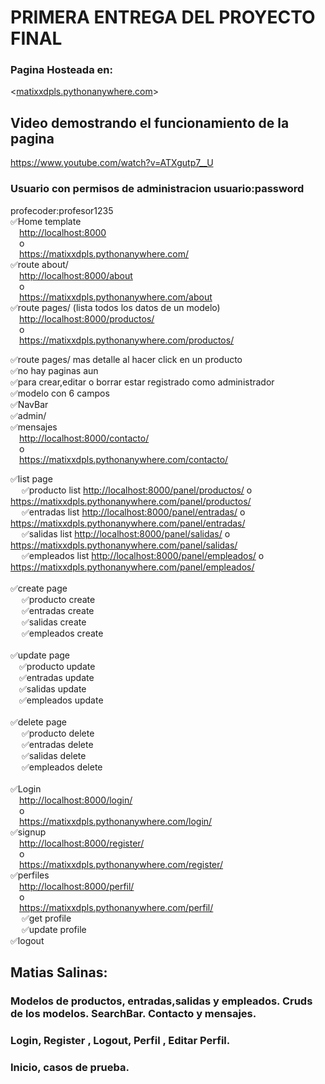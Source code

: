 # PRIMERA ENTREGA DEL PROYECTO FINAL
### Pagina Hosteada en:<br>
<[matixxdpls.pythonanywhere.com](https://matixxdpls.pythonanywhere.com/)>
## Video demostrando el funcionamiento de la pagina
<https://www.youtube.com/watch?v=ATXgutp7__U><br>

### Usuario con permisos de administracion usuario:password<br>
profecoder:profesor1235<br>
✅Home template<br>
&emsp;<http://localhost:8000><br>
&emsp;o<br>
&emsp;<https://matixxdpls.pythonanywhere.com/><br>
✅route about/ <br>
&emsp;<http://localhost:8000/about><br>
&emsp;o<br>
&emsp;<https://matixxdpls.pythonanywhere.com/about><br>
✅route pages/ (lista todos los datos de un modelo)<br>
&emsp;<http://localhost:8000/productos/><br>
&emsp;o<br>
&emsp;<https://matixxdpls.pythonanywhere.com/productos/><br>

✅route pages/ mas detalle al hacer click en un producto<br>
✅no hay paginas aun<br>
✅para crear,editar o borrar estar registrado como administrador<br>
✅modelo con 6 campos<br>
✅NavBar<br>
✅admin/<br>
✅mensajes<br>
&emsp;<http://localhost:8000/contacto/><br>
&emsp;o<br>
&emsp;<https://matixxdpls.pythonanywhere.com/contacto/>

✅list page<br>
&emsp;    ✅producto list <http://localhost:8000/panel/productos/> o <https://matixxdpls.pythonanywhere.com/panel/productos/><br> 
&emsp;    ✅entradas list <http://localhost:8000/panel/entradas/> o <https://matixxdpls.pythonanywhere.com/panel/entradas/> <br>
&emsp;    ✅salidas list <http://localhost:8000/panel/salidas/> o <https://matixxdpls.pythonanywhere.com/panel/salidas/> <br>
&emsp;    ✅empleados list <http://localhost:8000/panel/empleados/> o <https://matixxdpls.pythonanywhere.com/panel/empleados/> <br>
<br>
✅create page<br>
&emsp;    ✅producto create<br>
&emsp;    ✅entradas create<br>
&emsp;    ✅salidas create<br>
&emsp;    ✅empleados create<br>
<br>
✅update page<br>
&emsp;✅producto update<br>
&emsp;✅entradas update<br>
&emsp;✅salidas update<br>
&emsp;✅empleados update<br>
<br>
✅delete page<br>
&emsp;    ✅producto delete <br>
&emsp;    ✅entradas delete<br>
&emsp;    ✅salidas delete<br>
&emsp;    ✅empleados delete<br>
<br>
✅Login<br>
&emsp;<http://localhost:8000/login/><br>
&emsp;o<br>
&emsp;<https://matixxdpls.pythonanywhere.com/login/><br>
✅signup<br>
&emsp;<http://localhost:8000/register/><br>
&emsp;o<br>
&emsp;<https://matixxdpls.pythonanywhere.com/register/><br>
✅perfiles<br>
&emsp;<http://localhost:8000/perfil/><br>
&emsp;o<br>
&emsp;<https://matixxdpls.pythonanywhere.com/perfil/><br>
&emsp;    ✅get profile<br>
&emsp;    ✅update profile<br>
✅logout<br>

## Matias Salinas:
### Modelos de productos, entradas,salidas y empleados. Cruds de los modelos. SearchBar. Contacto y mensajes. 
### Login, Register , Logout, Perfil , Editar Perfil.
### Inicio, casos de prueba.
